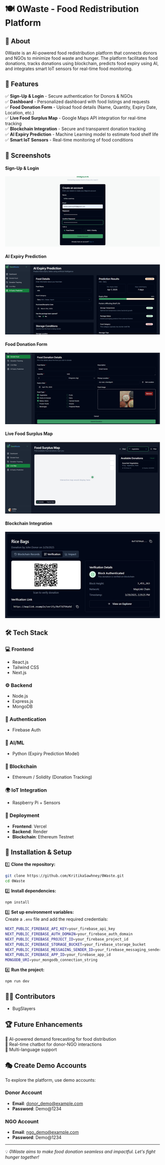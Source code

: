 # 🍽️ 0Waste - Food Redistribution Platform

## 📌 About
0Waste is an AI-powered food redistribution platform that connects donors and NGOs to minimize food waste and hunger. The platform facilitates food donations, tracks donations using blockchain, predicts food expiry using AI, and integrates smart IoT sensors for real-time food monitoring.

## 🚀 Features
✅ **Sign-Up & Login** - Secure authentication for Donors & NGOs   
✅ **Dashboard** - Personalized dashboard with food listings and requests    
✅ **Food Donation Form** - Upload food details (Name, Quantity, Expiry Date, Location, etc.)    
✅ **Live Food Surplus Map** - Google Maps API integration for real-time tracking   
✅ **Blockchain Integration** - Secure and transparent donation tracking    
✅ **AI Expiry Prediction** - Machine Learning model to estimate food shelf life    
✅ **Smart IoT Sensors** - Real-time monitoring of food conditions    

## 📸 Screenshots
<p align="center">
  <h4> Sign-Up & Login </h4>
  <img src="https://github.com/Khushi-51/donate-maplink/blob/main/images%20for%20readme/sign%20in.png">
</p>
<p align="center">
  <h4> AI Expiry Prediction </h4>
    <img src="https://github.com/Khushi-51/donate-maplink/blob/main/images%20for%20readme/ai%20expiry.png">
</p>
<p align="center">
  <h4> Food Donation Form </h4>
  <img src="https://github.com/Khushi-51/donate-maplink/blob/main/images%20for%20readme/donation%20ss.png">
</p>
<p align="center">
  <h4> Live Food Surplus Map </h4>
  <img src="https://github.com/Khushi-51/donate-maplink/blob/main/images%20for%20readme/donor%20tracking.png">
</p>
<p align="center">
  <h4> Blockchain Integration </h4>
  <img src="https://github.com/Khushi-51/donate-maplink/blob/main/blockchain%20integration.jpeg">
</p>


## 🛠️ Tech Stack
### 💻 Frontend
- React.js
- Tailwind CSS
- Next.js

### ⚙️ Backend
- Node.js
- Express.js
- MongoDB

### 🔐 Authentication
- Firebase Auth

### 🤖 AI/ML
- Python (Expiry Prediction Model)

### 🔗 Blockchain
- Ethereum / Solidity (Donation Tracking)

### 🌍 IoT Integration
- Raspberry Pi + Sensors

### 🚀 Deployment
- **Frontend**: Vercel
- **Backend**: Render
- **Blockchain**: Ethereum Testnet

## 🔧 Installation & Setup
1️⃣ **Clone the repository:**  
```sh
git clone https://github.com/KritikaSawhney/0Waste.git
cd 0Waste
```
2️⃣ **Install dependencies:**  
```sh
npm install
```
3️⃣ **Set up environment variables:**  
Create a `.env` file and add the required credentials:
```sh
NEXT_PUBLIC_FIREBASE_API_KEY=your_firebase_api_key
NEXT_PUBLIC_FIREBASE_AUTH_DOMAIN=your_firebase_auth_domain
NEXT_PUBLIC_FIREBASE_PROJECT_ID=your_firebase_project_id
NEXT_PUBLIC_FIREBASE_STORAGE_BUCKET=your_firebase_storage_bucket
NEXT_PUBLIC_FIREBASE_MESSAGING_SENDER_ID=your_firebase_messaging_sender_id
NEXT_PUBLIC_FIREBASE_APP_ID=your_firebase_app_id
MONGODB_URI=your_mongodb_connection_string
```
4️⃣ **Run the project:**  
```sh
npm run dev
``` 

## 👨‍💻 Contributors
- BugSlayers

## 🏆 Future Enhancements
🔹 AI-powered demand forecasting for food distribution  
🔹 Real-time chatbot for donor-NGO interactions  
🔹 Multi-language support  

## 🎭 Create Demo Accounts
To explore the platform, use demo accounts:

### Donor Account
- **Email**: donor_demo@example.com
- **Password**: Demo@1234

### NGO Account
- **Email**: ngo_demo@example.com
- **Password**: Demo@1234

---
💡 *0Waste aims to make food donation seamless and impactful. Let's fight hunger together!*

